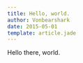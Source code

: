 ```yaml
---
title: Hello, world.
author: Vonbearshark
date: 2015-05-01
template: article.jade
---
```


Hello there, world.
